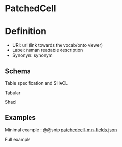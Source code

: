 # PatchedCell

# Definition

* URI: uri (link towards the vocab/onto viewer)
* Label: human readable description
* Synonym: synonym


## Schema

Table specification and SHACL

Tabular


Shacl


## Examples

Minimal example
: @@snip [patchedcell-min-fields.json](../../assets/entities/patchedcell-min-fields.json)

Full example


